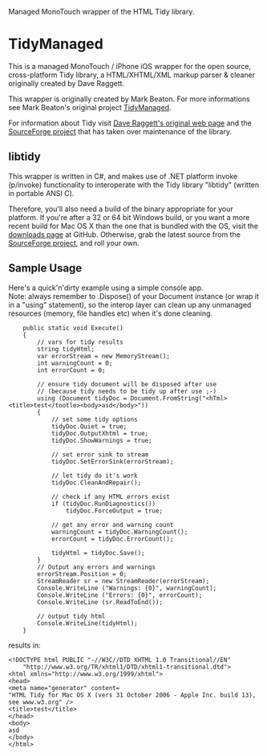 Managed MonoTouch wrapper of the HTML Tidy library.


# TidyManaged

This is a managed MonoTouch / iPhone iOS wrapper for the open source, cross-platform Tidy library, a HTML/XHTML/XML markup parser & cleaner originally created by Dave Raggett.

This wrapper is originally created by Mark Beaton. For more informations see Mark Beaton's original project [TidyManaged](https://github.com/markbeaton/TidyManaged).

For information about Tidy visit [Dave Raggett's original web page](http://www.w3.org/People/Raggett/tidy/) and the [SourceForge project](http://tidy.sourceforge.net/) that has taken over maintenance of the library.

## libtidy

This wrapper is written in C#, and makes use of .NET platform invoke (p/invoke) functionality to interoperate with the Tidy library "libtidy" (written in portable ANSI C).

Therefore, you'll also need a build of the binary appropriate for your platform. If you're after a 32 or 64 bit Windows build, or you want a more recent build for Mac OS X than the one that is bundled with the OS, visit the [downloads page](http://github.com/markbeaton/TidyManaged/downloads) at GitHub. Otherwise, grab the latest source from the [SourceForge project](http://tidy.sourceforge.net/), and roll your own.

## Sample Usage

Here's a quick'n'dirty example using a simple console app.  
Note: always remember to .Dispose() of your Document instance (or wrap it in a "using" statement), so the interop layer can clean up any unmanaged resources (memory, file handles etc) when it's done cleaning.
    
		public static void Execute()
		{
			// vars for tidy results
			string tidyHtml;
			var errorStream = new MemoryStream();
			int warningCount = 0;
			int errorCount = 0;

			// ensure tidy document will be disposed after use 
			// (because tidy needs to be tidy up after use ;-)
			using (Document tidyDoc = Document.FromString("<hTml><title>test</tootle><body>asd</body>"))
			{
				// set some tidy options
				tidyDoc.Quiet = true;
				tidyDoc.OutputXhtml = true;
				tidyDoc.ShowWarnings = true;

				// set error sink to stream
				tidyDoc.SetErrorSink(errorStream);

				// let tidy do it's work
				tidyDoc.CleanAndRepair();

				// check if any HTML errors exist
				if (tidyDoc.RunDiagnostics())
					tidyDoc.ForceOutput = true;

				// get any error and warning count
				warningCount = tidyDoc.WarningCount();
				errorCount = tidyDoc.ErrorCount();

				tidyHtml = tidyDoc.Save();
			}
			// Output any errors and warnings
			errorStream.Position = 0;
			StreamReader sr = new StreamReader(errorStream);
			Console.WriteLine ("Warnings: {0}", warningCount);
			Console.WriteLine ("Errors: {0}", errorCount);
			Console.WriteLine (sr.ReadToEnd());

			// output tidy html
			Console.WriteLine(tidyHtml);
		}


results in:

    <!DOCTYPE html PUBLIC "-//W3C//DTD XHTML 1.0 Transitional//EN"
        "http://www.w3.org/TR/xhtml1/DTD/xhtml1-transitional.dtd">
    <html xmlns="http://www.w3.org/1999/xhtml">
    <head>
    <meta name="generator" content=
    "HTML Tidy for Mac OS X (vers 31 October 2006 - Apple Inc. build 13), see www.w3.org" />
    <title>test</title>
    </head>
    <body>
    asd
    </body>
    </html>
